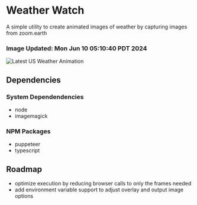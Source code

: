 # Weather Watch

A simple utility to create animated images of weather by capturing images from zoom.earth

### Image Updated: Mon Jun 10 05:10:40 PDT 2024

![Latest US Weather Animation](animations/2024-06-10.webp)

## Dependencies
### System Dependendencies
* node
* imagemagick
### NPM Packages
* puppeteer
* typescript

## Roadmap
* optimize execution by reducing browser calls to only the frames needed
* add environment variable support to adjust overlay and output image options
